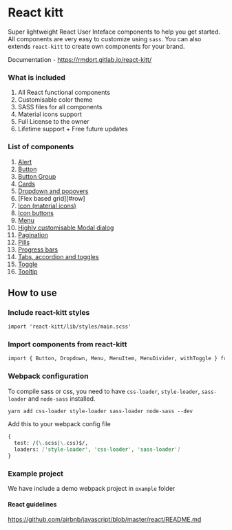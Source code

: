 # React kitt

Super lightweight React User Inteface components to help you get started. All components are very easy to customize using `sass`. You can also extends `react-kitt` to create own components for your brand.

Documentation - https://rmdort.gitlab.io/react-kitt/

### What is included

1. All React functional components
2. Customisable color theme
3. SASS files for all components
4. Material icons support
5. Full License to the owner
6. Lifetime support + Free future updates

### List of components
1. [Alert](#alert)
2. [Button](#button)
3. [Button Group](#buttongroup)
4. [Cards](#card)
5. [Dropdown and popovers](#dropdown)
6. [Flex based grid][#row]
7. [Icon (material icons)](#icon)
8. [Icon buttons](#iconbutton)
9. [Menu](#menu)
10. [Highly customisable Modal dialog](#modal)
11. [Pagination](#pagination)
12. [Pills](#pill)
13. [Progress bars](#progress)
14. [Tabs, accordion and toggles](#tab)
15. [Toggle](#toggle)
16. [Tooltip](#tooltip)

## How to use


### Include react-kitt styles
```md
import 'react-kitt/lib/styles/main.scss'
```

### Import components from react-kitt

```md
import { Button, Dropdown, Menu, MenuItem, MenuDivider, withToggle } from 'react-kitt'
```

### Webpack configuration

To compile sass or css, you need to have `css-loader`, `style-loader`, `sass-loader` and `node-sass` installed.

````md
yarn add css-loader style-loader sass-loader node-sass --dev
````

Add this to your webpack config file

````md
{
  test: /(\.scss|\.css)$/,
  loaders: ['style-loader', 'css-loader', 'sass-loader']
}
````

### Example project

We have include a demo webpack project in `example` folder

#### React guidelines

https://github.com/airbnb/javascript/blob/master/react/README.md
